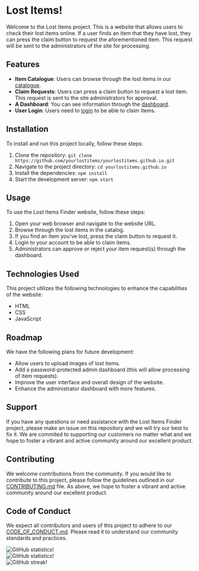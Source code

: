# Lost Items!

Welcome to the Lost Items project. This is a website that allows users to check their lost items online. If a user finds an item that they have lost, they can press the claim button to request the aforementioned item. This request will be sent to the administrators of the site for processing.

## Features

- **Item Catalogue**: Users can browse through the lost items in our [catalogue](catalogue/index.html).
- **Claim Requests**: Users can press a claim button to request a lost item. This request is sent to the site administrators for approval.
- **A Dashboard**: You can see information through the [dashboard](dashboard/index.html).
- **User Login**: Users need to [login](login/index.html) to be able to claim items.

## Installation

To install and run this project locally, follow these steps:

1. Clone the repository: `git clone https://github.com/yourlostitems/yourlostitems.github.io.git`
2. Navigate to the project directory: `cd yourlostitems.github.io`
3. Install the dependencies: `npm install`
4. Start the development server: `npm start`

## Usage

To use the Lost Items Finder website, follow these steps:

1. Open your web browser and navigate to the website URL.
2. Browse through the lost items in the catalog.
3. If you find an item you've lost, press the claim button to request it.
4. Login to your account to be able to claim items.
5. Administrators can approve or reject your item request(s) through the dashboard.

## Technologies Used

This project utilizes the following technologies to enhance the capabilities of the website:

- HTML
- CSS
- JavaScript

## Roadmap

We have the following plans for future development:

- Allow users to upload images of lost items.
- Add a password-protected admin dashboard (this will allow processing of item requests).
- Improve the user interface and overall design of the website.
- Enhance the administrator dashboard with more features.

## Support

If you have any questions or need assistance with the Lost Items Finder project, please make an issue on this repository and we will try our best to fix it. We are commited to supporting our customers no matter what and we hope to foster a vibrant and active community around our excellent product.

## Contributing

We welcome contributions from the community. If you would like to contribute to this project, please follow the guidelines outlined in our [CONTRIBUTING.md](CONTRIBUTING.md) file. As above, we hope to foster a vibrant and active community around our excellent product.

## Code of Conduct

We expect all contributors and users of this project to adhere to our [CODE_OF_CONDUCT.md](CODE_OF_CONDUCT.md). Please read it to understand our community standards and practices.

<picture>
  <source media="(prefers-color-scheme: dark)" srcset="https://github-readme-stats.vercel.app/api?username=thisiscoding1234&theme=solarized-dark&show_icons=true&show=reviews,discussions_started,discussions_answered,prs_merged,prs_merged_percentage">
  <source media="(prefers-color-scheme: light)" srcset="https://github-readme-stats.vercel.app/api?username=thisiscoding1234&theme=solarized-light&show_icons=true&show=reviews,discussions_started,discussions_answered,prs_merged,prs_merged_percentage">
  <img alt="GitHub statistics!" src="https://github-readme-stats.vercel.app/api?username=thisiscoding1234&theme=transparent&show_icons=true&show=reviews,discussions_started,discussions_answered,prs_merged,prs_merged_percentage">
</picture>

<br/>

<picture>
  <source media="(prefers-color-scheme: dark)" srcset="https://github-readme-stats.vercel.app/api/top-langs/?username=thisiscoding1234&theme=solarized-dark&size_weight=0.5&count_weight=0.5&layout=donut">
  <source media="(prefers-color-scheme: light)" srcset="https://github-readme-stats.vercel.app/api/top-langs/?username=thisiscoding1234&theme=solarized-light&size_weight=0.5&count_weight=0.5&layout=donut">
  <img alt="GitHub statistics!" src="https://github-readme-stats.vercel.app/api/top-langs/?username=thisiscoding1234&theme=transparent&size_weight=0.5&count_weight=0.5&layout=donut">
</picture>

<br/>

<picture>
  <source media="(prefers-color-scheme: dark)" srcset="https://github-readme-streak-stats.herokuapp.com?user=thisiscoding1234&theme=solarized-dark">
  <source media="(prefers-color-scheme: light)" srcset="https://github-readme-streak-stats.herokuapp.com?user=thisiscoding1234&theme=solarized-light">
  <img alt="GitHub streak!" src="https://github-readme-streak-stats.herokuapp.com?user=thisiscoding1234&transparent&hide_border=true">
</picture>

<br/>

<picture>
  <source srcset="https://github-profile-trophy.vercel.app/?username=thisiscoding1234&no-bg=true&no-frame=true&row=3&column=3">
  <img scr="https://github-profile-trophy.vercel.app/?username=thisiscoding1234&no-bg=true&no-frame=true&row=3&column=3">
</picture>
